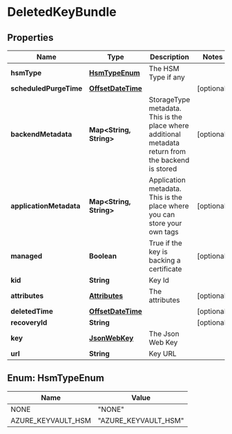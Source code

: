 
# DeletedKeyBundle

## Properties
Name | Type | Description | Notes
------------ | ------------- | ------------- | -------------
**hsmType** | [**HsmTypeEnum**](#HsmTypeEnum) | The HSM Type if any | 
**scheduledPurgeTime** | [**OffsetDateTime**](OffsetDateTime.md) |  |  [optional]
**backendMetadata** | **Map&lt;String, String&gt;** | StorageType metadata. This is the place where additional metadata return from the backend is stored |  [optional]
**applicationMetadata** | **Map&lt;String, String&gt;** | Application metadata. This is the place where you can store your own tags |  [optional]
**managed** | **Boolean** | True if the key is backing a certificate |  [optional]
**kid** | **String** | Key Id | 
**attributes** | [**Attributes**](Attributes.md) | The attributes |  [optional]
**deletedTime** | [**OffsetDateTime**](OffsetDateTime.md) |  |  [optional]
**recoveryId** | **String** |  |  [optional]
**key** | [**JsonWebKey**](JsonWebKey.md) | The Json Web Key | 
**url** | **String** | Key URL | 


<a name="HsmTypeEnum"></a>
## Enum: HsmTypeEnum
Name | Value
---- | -----
NONE | &quot;NONE&quot;
AZURE_KEYVAULT_HSM | &quot;AZURE_KEYVAULT_HSM&quot;



